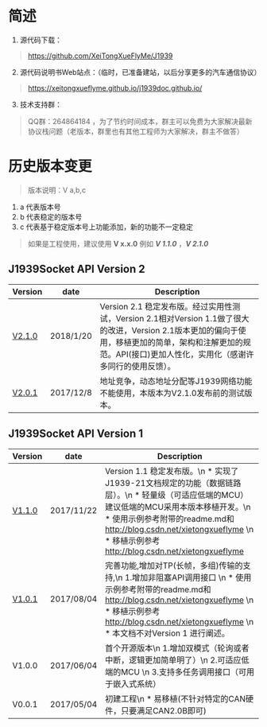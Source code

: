 # 简述
 1. 源代码下载：
 > https://github.com/XeiTongXueFlyMe/J1939
 2. 源代码说明书Web站点：（临时，已准备建站，以后分享更多的汽车通信协议）
 > https://xeitongxueflyme.github.io/j1939doc.github.io/
 3. 技术支持群：
 > QQ群：264864184 ，为了节约时间成本，群主可以免费为大家解决最新协议栈问题（老版本，群里也有其他工程师为大家解决，群主不做答）

# 历史版本变更 

> 版本说明：V a,b,c
 1. a 代表版本号
 2. b 代表稳定的版本号
 3. c 代表基于稳定版本号上功能添加，新的功能不一定稳定

> 如果是工程使用，建议使用 **V x.x.0**  例如 ***V 1.1.0*** ，***V 2.1.0***

## J1939Socket API Version 2 

Version  | date |Description
------------- | ------------- | -------------
[V2.1.0]  |2018/1/20| Version 2.1 稳定发布版。经过实用性测试，Version 2.1相对Version 1.1做了很大的改进，Version 2.1版本更加的偏向于使用，移植更加的简单，架构和注解更加的规范。API(接口)更加人性化，实用化（感谢许多同行的使用反馈）。
[V2.0.1]  |2017/12/8| 地址竞争，动态地址分配等J1939网络功能不能使用，本版本为V2.1.0发布前的测试版本。


## J1939Socket API Version 1   

Version  | date | Description
------------- | ------------- | -------------
[V1.1.0]  | 2017/11/22 | Version 1.1 稳定发布版。\n * 实现了J1939-21文档规定的功能（数据链路层）。\n * 轻量级（可适应低端的MCU）建议低端的MCU采用本版本移植开发。\n * 使用示例参考附带的readme.md和<http://blog.csdn.net/xietongxueflyme> \n * 移植示例参考 <http://blog.csdn.net/xietongxueflyme> 
[V1.0.1]  | 2017/08/04 | 完善功能,增加对TP(长帧，多组)传输的支持,\n 1.增加非阻塞API调用接口 \n * 使用示例参考附带的readme.md和<http://blog.csdn.net/xietongxueflyme> \n * 移植示例参考 <http://blog.csdn.net/xietongxueflyme> \n * 本文档不对Version 1 进行阐述。
V1.0.0  | 2017/06/04 | 首个开源版本\n 1.增加双模式（轮询或者中断，逻辑更加简单明了）\n 2.可适应低端的MCU \n 3.支持多任务调用接口（可用于嵌入式系统）
V0.0.1  | 2017/05/04 | 初建工程\n * 易移植(不针对特定的CAN硬件，只要满足CAN2.0B即可)

[V1.1.0]: https://github.com/XeiTongXueFlyMe/J1939/releases/tag/v1.1.0  "V1.1.0下载地址"
[V1.0.1]: https://github.com/XeiTongXueFlyMe/J1939/releases/tag/V1.01  "V1.0.1下载地址" 
[V2.0.1]: https://github.com/XeiTongXueFlyMe/J1939/releases/tag/V2.0.1  "V2.0.1下载地址"
[V2.1.0]: https://github.com/XeiTongXueFlyMe/J1939/releases/tag/V2.1.0  "V2.1.0下载地址"

